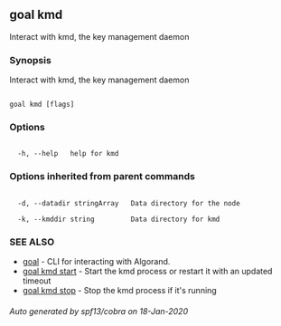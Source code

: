 ## goal kmd



Interact with kmd, the key management daemon



### Synopsis



Interact with kmd, the key management daemon



```

goal kmd [flags]

```



### Options



```

  -h, --help   help for kmd

```



### Options inherited from parent commands



```

  -d, --datadir stringArray   Data directory for the node

  -k, --kmddir string         Data directory for kmd

```



### SEE ALSO



* [goal](../../../goal/goal/)	 - CLI for interacting with Algorand.
* [goal kmd start](../start/)	 - Start the kmd process or restart it with an updated timeout
* [goal kmd stop](../stop/)	 - Stop the kmd process if it's running


###### Auto generated by spf13/cobra on 18-Jan-2020

